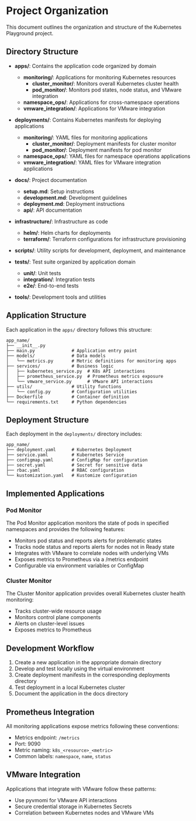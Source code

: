 # Project Organization

This document outlines the organization and structure of the Kubernetes Playground project.

## Directory Structure

- **apps/**: Contains the application code organized by domain
  - **monitoring/**: Applications for monitoring Kubernetes resources
    - **cluster_monitor/**: Monitors overall Kubernetes cluster health
    - **pod_monitor/**: Monitors pod states, node status, and VMware integration
  - **namespace_ops/**: Applications for cross-namespace operations
  - **vmware_integration/**: Applications for VMware integration

- **deployments/**: Contains Kubernetes manifests for deploying applications
  - **monitoring/**: YAML files for monitoring applications
    - **cluster_monitor/**: Deployment manifests for cluster monitor
    - **pod_monitor/**: Deployment manifests for pod monitor
  - **namespace_ops/**: YAML files for namespace operations applications
  - **vmware_integration/**: YAML files for VMware integration applications

- **docs/**: Project documentation
  - **setup.md**: Setup instructions
  - **development.md**: Development guidelines
  - **deployment.md**: Deployment instructions
  - **api/**: API documentation

- **infrastructure/**: Infrastructure as code
  - **helm/**: Helm charts for deployments
  - **terraform/**: Terraform configurations for infrastructure provisioning

- **scripts/**: Utility scripts for development, deployment, and maintenance

- **tests/**: Test suite organized by application domain
  - **unit/**: Unit tests
  - **integration/**: Integration tests
  - **e2e/**: End-to-end tests

- **tools/**: Development tools and utilities

## Application Structure

Each application in the `apps/` directory follows this structure:

```text
app_name/
├── __init__.py
├── main.py              # Application entry point
├── models/              # Data models
│   └── metrics.py       # Metric definitions for monitoring apps
├── services/            # Business logic
│   ├── kubernetes_service.py  # K8s API interactions
│   ├── prometheus_service.py  # Prometheus metrics exposure
│   └── vmware_service.py      # VMware API interactions
├── utils/               # Utility functions
│   └── config.py        # Configuration utilities
├── Dockerfile           # Container definition
└── requirements.txt     # Python dependencies
```

## Deployment Structure

Each deployment in the `deployments/` directory includes:

```text
app_name/
├── deployment.yaml      # Kubernetes Deployment
├── service.yaml         # Kubernetes Service
├── configmap.yaml       # ConfigMap for configuration
├── secret.yaml          # Secret for sensitive data
├── rbac.yaml            # RBAC configuration
└── kustomization.yaml   # Kustomize configuration
```

## Implemented Applications

### Pod Monitor

The Pod Monitor application monitors the state of pods in specified namespaces and provides the following features:

- Monitors pod status and reports alerts for problematic states
- Tracks node status and reports alerts for nodes not in Ready state
- Integrates with VMware to correlate nodes with underlying VMs
- Exposes metrics to Prometheus via a /metrics endpoint
- Configurable via environment variables or ConfigMap

### Cluster Monitor

The Cluster Monitor application provides overall Kubernetes cluster health monitoring:

- Tracks cluster-wide resource usage
- Monitors control plane components
- Alerts on cluster-level issues
- Exposes metrics to Prometheus

## Development Workflow

1. Create a new application in the appropriate domain directory
2. Develop and test locally using the virtual environment
3. Create deployment manifests in the corresponding deployments directory
4. Test deployment in a local Kubernetes cluster
5. Document the application in the docs directory

## Prometheus Integration

All monitoring applications expose metrics following these conventions:

- Metrics endpoint: `/metrics`
- Port: 9090
- Metric naming: `k8s_<resource>_<metric>`
- Common labels: `namespace`, `name`, `status`

## VMware Integration

Applications that integrate with VMware follow these patterns:

- Use pyvmomi for VMware API interactions
- Secure credential storage in Kubernetes Secrets
- Correlation between Kubernetes nodes and VMware VMs
